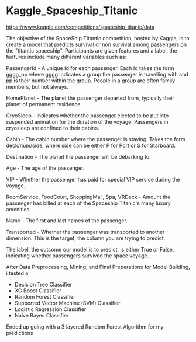 # Kaggle_Spaceship_Titanic

https://www.kaggle.com/competitions/spaceship-titanic/data

The objective of the SpaceShip Titantic competition, hosted by Kaggle, is to create a model that predicts survival or non survival among passengers on the "titantic spaceship". Participants are given features and a label, the features include many different variables such as: 

PassengerId - A unique Id for each passenger. Each Id takes the form gggg_pp where gggg indicates a group the passenger is travelling with and pp is their number within the group. People in a group are often family members, but not always.

HomePlanet - The planet the passenger departed from, typically their planet of permanent residence.

CryoSleep - Indicates whether the passenger elected to be put into suspended animation for the duration of the voyage. Passengers in cryosleep are confined to their cabins.

Cabin - The cabin number where the passenger is staying. Takes the form deck/num/side, where side can be either P for Port or S for Starboard.

Destination - The planet the passenger will be debarking to.

Age - The age of the passenger.

VIP - Whether the passenger has paid for special VIP service during the voyage.

RoomService, FoodCourt, ShoppingMall, Spa, VRDeck - Amount the passenger has billed at each of the Spaceship Titanic's many luxury amenities.

Name - The first and last names of the passenger.


Transported - Whether the passenger was transported to another dimension. This is the target, the column you are trying to predict.


The label, the outcome our model is to predict, is either True or False, indicating whether passengers survived the space voyage. 


After Data Preprocessing, Mining, and Final Preperations for Model Building, i tested a 


- Decision Tree Classifier
- XG Boost Classifier
- Random Forest Classifier
- Supported Vector Machine (SVM) Classifier 
- Logistic Regression Classifier 
- Naive Bayes Classifier 

Ended up going with a 3 layered Random Forest Algorithm for my predictions 
